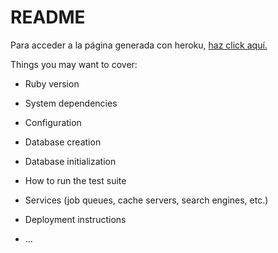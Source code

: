 # README

Para acceder a la página generada con heroku, [haz click aquí.](https://stark-castle-17787.herokuapp.com/)

Things you may want to cover:

* Ruby version

* System dependencies

* Configuration

* Database creation

* Database initialization

* How to run the test suite

* Services (job queues, cache servers, search engines, etc.)

* Deployment instructions

* ...
